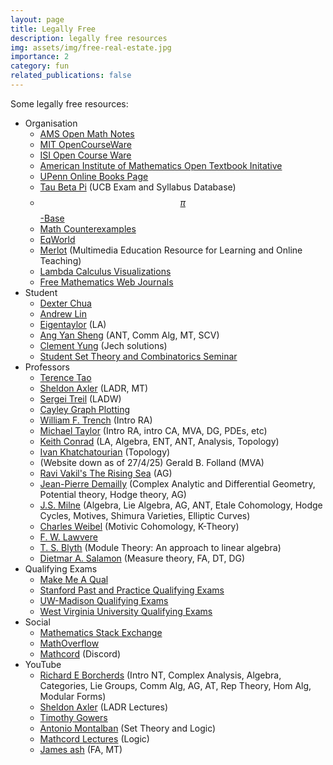 ```yaml
---
layout: page
title: Legally Free
description: legally free resources
img: assets/img/free-real-estate.jpg
importance: 2
category: fun
related_publications: false
---
```


Some legally free resources:
- Organisation
    - <a href="https://www.ams.org/open-math-notes" target="_blank">AMS Open Math Notes</a>
    - <a href="https://ocw.mit.edu/" target="_blank">MIT OpenCourseWare</a>
    - <a href="https://www.isibang.ac.in/~adean/infsys/database/" target="_blank">ISI Open Course Ware</a> 
    - <a href="https://textbooks.aimath.org/textbooks/approved-textbooks/" target="_blank">American Institute of Mathematics Open Textbook Initative</a>
    - <a href="https://onlinebooks.library.upenn.edu/" target="_blank">UPenn Online Books Page</a>
    - <a href="https://tbp.studentorg.berkeley.edu/courses/" target="_blank">Tau Beta Pi</a> (UCB Exam and Syllabus Database)
    - <a href="https://topology.pi-base.org/" target="_blank">$$\pi$$-Base</a>
    - <a href="https://www.mathcounterexamples.net/" target="_blank">Math Counterexamples</a>
    - <a href="https://eqworld.ipmnet.ru/index.htm" target="_blank">EqWorld</a>
    - <a href="https://www.merlot.org/merlot/materials.htm?categoryBasic=2513" target="_blank">Merlot</a> (Multimedia Education Resource for Learning and Online Teaching)
    - <a href="https://github.com/prathyvsh/lambda-calculus-visualizations" target="_blank">Lambda Calculus Visualizations</a>
    - <a href="https://www.math.buffalo.edu/mad/special/FREEMathWebJournals1.html" target="_blank">Free Mathematics Web Journals</a>
- Student
    - <a href="https://dec41.user.srcf.net/" target="_blank">Dexter Chua</a> 
    - <a href="https://web.stanford.edu/~lindrew/notes.html" target="_blank">Andrew Lin</a>
    - <a href="https://smashmath.github.io/" target="_blank">Eigentaylor</a> (LA)
    - <a href="https://angyansheng.github.io/notes/" target="_blank">Ang Yan Sheng</a> (ANT, Comm Alg, MT, SCV)
    - <a href="https://clementyung.github.io/resources/" target="_blank">Clement Yung</a> (Jech solutions)
    - <a href="https://sites.google.com/view/student-set-theory-seminar/home" target="_blank">Student Set Theory and Combinatorics Seminar</a>
- Professors
    - <a href="https://terrytao.wordpress.com/" target="_blank">Terence Tao</a> 
    - <a href="https://axler.net/" target="_blank">Sheldon Axler</a> (LADR, MT)
    - <a href="https://www.math.brown.edu/streil/papers/LADW/LADW.html" target="_blank">Sergei Treil</a> (LADW)
    - <a href="https://juliapoo.github.io/Cayley-Graph-Plotting/" target="_blank">Cayley Graph Plotting</a>
    - <a href="http://ramanujan.math.trinity.edu/wtrench/misc/index.shtml" target="_blank">William F. Trench</a> (Intro RA)
    - <a href="https://mtaylor.web.unc.edu/" target="_blank">Michael Taylor</a> (Intro RA, intro CA, MVA, DG, PDEs, etc)
    - <a href="https://kconrad.math.uconn.edu/blurbs/" target="_blank">Keith Conrad</a> (LA, Algebra, ENT, ANT, Analysis, Topology)
    - <a href="https://ctrl-c.club/~ivan/327/" target="_blank">Ivan Khatchatourian</a> (Topology)
    - (Website down as of 27/4/25) Gerald B. Folland (MVA)
    - <a href="https://math.stanford.edu/~vakil/216blog/" target="_blank">Ravi Vakil's The Rising Sea</a> (AG)
    - <a href="https://www-fourier.ujf-grenoble.fr/~demailly/documents.html" target="_blank">Jean-Pierre Demailly</a> (Complex Analytic and Differential Geometry, Potential theory, Hodge theory, AG)
    - <a href="https://www.jmilne.org/math/index.html" target="_blank">J.S. Milne</a> (Algebra, Lie Algebra, AG, ANT, Etale Cohomology, Hodge Cycles, Motives, Shimura Varieties, Elliptic Curves)
    - <a href="https://sites.math.rutgers.edu/~weibel/" target="_blank">Charles Weibel</a> (Motivic Cohomology, K-Theory)
    - <a href="https://github.com/mattearnshaw/lawvere" target="_blank">F. W. Lawvere</a>
    - <a href="https://research-repository.st-andrews.ac.uk/handle/10023/12643" target="_blank">T. S. Blyth</a> (Module Theory: An approach to linear algebra)
    - <a href="https://people.math.ethz.ch/~salamon/" target="_blank">Dietmar A. Salamon</a> (Measure theory, FA, DT, DG)
- Qualifying Exams
    - <a href="https://jonathanlove.info/qual/" target="_blank">Make Me A Qual</a>
    - <a href="https://drive.google.com/drive/folders/1V6RwKA4sHFAfqiyIKJ45m8sNJOGVIapg" target="_blank">Stanford  Past and Practice Qualifying Exams</a>
    - <a href="https://www.library.wisc.edu/amp/services/course-reserves-exams/" target="_blank">UW-Madison Qualifying Exams</a>
    - <a href="https://researchrepository.wvu.edu/math-grad-exams/" target="_blank">West Virginia University Qualifying Exams</a>
- Social
    - <a href="https://math.stackexchange.com/" target="_blank">Mathematics Stack Exchange</a>
    - <a href="https://mathoverflow.net/" target="_blank">MathOverflow</a>
    - <a href="https://discord.gg/math" target="_blank">Mathcord</a> (Discord)
- YouTube 
    - <a href="https://www.youtube.com/@richarde.borcherds7998/playlists" target="_blank">Richard E Borcherds</a> (Intro NT, Complex Analysis, Algebra, Categories, Lie Groups, Comm Alg, AG, AT, Rep Theory, Hom Alg, Modular Forms)
    - <a href="https://www.youtube.com/@sheldonaxler5197" target="_blank">Sheldon Axler</a> (LADR Lectures)
    - <a href="https://www.youtube.com/@TimothyGowers0/videos" target="_blank">Timothy Gowers</a>
    - <a href="https://www.youtube.com/@atonmontalban" target="_blank">Antonio Montalban</a> (Set Theory and Logic)
    - <a href="https://www.youtube.com/@mathcord-lectures/videos" target="_blank">Mathcord Lectures</a> (Logic)
    - <a href="https://www.youtube.com/@jamessh9294/videos" target="_blank">James ash</a> (FA, MT)
    <!-- <a href="" target="_blank"></a>  -->